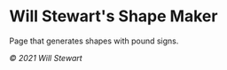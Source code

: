 # Will Stewart's Shape Maker

Page that generates shapes with pound signs.

<em>© 2021 Will Stewart</em>